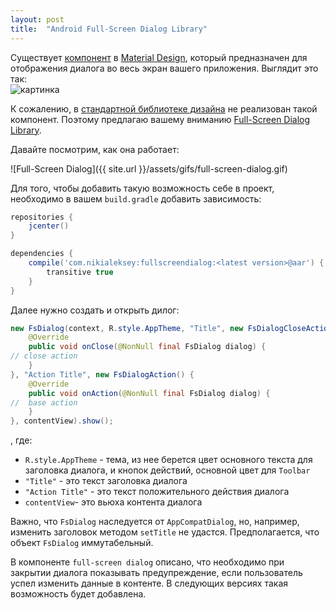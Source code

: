 ```yaml
---
layout: post
title:  "Android Full-Screen Dialog Library"
---
```


Существует [компонент](https://material.io/guidelines/components/dialogs.html#dialogs-full-screen-dialogs)
в [Material Design](https://material.io/guidelines/material-design/introduction.html), 
который предназначен для отображения диалога во весь экран вашего приложения. Выглядит это так:  
![картинка]()

К сожалению, в [стандартной библиотеке дизайна](https://developer.android.com/training/material/design-library.html)
не реализован такой компонент. Поэтому предлагаю вашему вниманию 
[Full-Screen Dialog Library](https://github.com/nikialeksey/FullScreenDialog).

Давайте посмотрим, как она работает: 

![Full-Screen Dialog]({{ site.url }}/assets/gifs/full-screen-dialog.gif)

Для того, чтобы добавить такую возможность себе в проект, необходимо в вашем 
`build.gradle` добавить зависимость:
```groovy
repositories {
    jcenter()
}

dependencies {
    compile('com.nikialeksey:fullscreendialog:<latest version>@aar') {
        transitive true
    }
}
```

Далее нужно создать и открыть дилог:
```java
new FsDialog(context, R.style.AppTheme, "Title", new FsDialogCloseAction() {
    @Override
    public void onClose(@NonNull final FsDialog dialog) {
// close action
    }
}, "Action Title", new FsDialogAction() {
    @Override
    public void onAction(@NonNull final FsDialog dialog) {
//  base action        
    }
}, contentView).show();
```

, где: 
 - `R.style.AppTheme` - тема, из нее берется цвет основного текста для 
 заголовка диалога, и кнопок действий, основной цвет для `Toolbar`
 - `"Title"` - это текст заголовка диалога
 - `"Action Title"` - это текст положительного действия диалога
 - `contentView`- это вьюха контента диалога

Важно, что `FsDialog` наследуется от `AppCompatDialog`, но, например, изменить заголовок 
методом `setTitle` не удастся. Предполагается, что объект `FsDialog` иммутабельный. 

В компоненте `full-screen dialog` описано, что необходимо при закрытии диалога 
показывать предупреждение, если пользователь успел изменить данные в контенте. В следующих 
версиях такая возможность будет добавлена.
